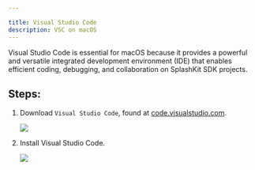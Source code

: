 ```yaml
---

title: Visual Studio Code
description: VSC on macOS
---
```

Visual Studio Code is essential for macOS because it provides a powerful and versatile integrated development environment (IDE) that enables efficient coding, debugging, and collaboration on SplashKit SDK projects.
## Steps:
1. Download `Visual Studio Code`, found at [code.visualstudio.com](https://code.visualstudio.com).

    ![](/gifs/macos/4.gif)

1. Install Visual Studio Code.

    ![](/gifs/macos/5.gif)
